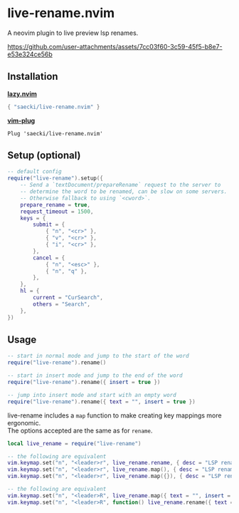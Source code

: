 # live-rename.nvim
A neovim plugin to live preview lsp renames.

https://github.com/user-attachments/assets/7cc03f60-3c59-45f5-b8e7-e53e324ce56b

## Installation
[__lazy.nvim__](https://github.com/folke/lazy.nvim)
```lua
{ "saecki/live-rename.nvim" }
```

[__vim-plug__](https://github.com/junegunn/vim-plug)
```
Plug 'saecki/live-rename.nvim'
```

## Setup (optional)
```lua
-- default config
require("live-rename").setup({
    -- Send a `textDocument/prepareRename` request to the server to
    -- determine the word to be renamed, can be slow on some servers.
    -- Otherwise fallback to using `<cword>`.
    prepare_rename = true,
    request_timeout = 1500,
    keys = {
        submit = {
            { "n", "<cr>" },
            { "v", "<cr>" },
            { "i", "<cr>" },
        },
        cancel = {
            { "n", "<esc>" },
            { "n", "q" },
        },
    },
    hl = {
        current = "CurSearch",
        others = "Search",
    },
})
```

## Usage

```lua
-- start in normal mode and jump to the start of the word
require("live-rename").rename()

-- start in insert mode and jump to the end of the word
require("live-rename").rename({ insert = true })

-- jump into insert mode and start with an empty word
require("live-rename").rename({ text = "", insert = true })
```

live-rename includes a `map` function to make creating key mappings more ergonomic.  
The options accepted are the same as for `rename`.
```lua
local live_rename = require("live-rename")

-- the following are equivalent
vim.keymap.set("n", "<leader>r", live_rename.rename, { desc = "LSP rename" })
vim.keymap.set("n", "<leader>r", live_rename.map(), { desc = "LSP rename" })
vim.keymap.set("n", "<leader>r", live_rename.map({}), { desc = "LSP rename" })

-- the following are equivalent
vim.keymap.set("n", "<leader>R", live_rename.map({ text = "", insert = true }), { desc = "LSP rename" })
vim.keymap.set("n", "<leader>R", function() live_rename.rename({ text = "", insert = true }) end, { desc = "LSP rename" })
```
